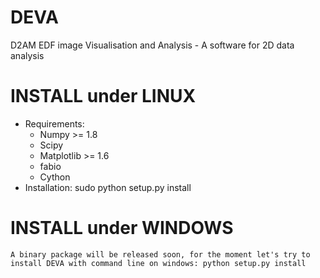 DEVA
==========================
D2AM EDF image Visualisation and Analysis - A software for 2D data analysis

INSTALL under LINUX
==========================
+ Requirements:
	- Numpy >= 1.8
	- Scipy
	- Matplotlib >= 1.6
	- fabio
	- Cython
+ Installation:
	sudo python setup.py install
	
INSTALL under WINDOWS
==========================
	A binary package will be released soon, for the moment let's try to install DEVA with command line on windows: python setup.py install
	
